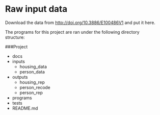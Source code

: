 #  Raw input data
Download the data from http://doi.org/10.3886/E100486V1 and put it here.

The programs for this project are ran under the following directory structure:

###Project
- docs
- inputs
  - housing_data
  - person_data
- outputs
  - housing_rep
  - person_recode
  - person_rep
- programs
- tests
- README.md

